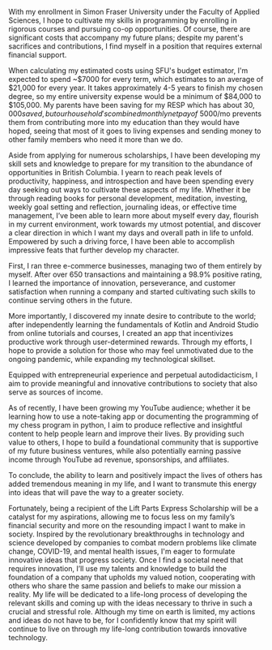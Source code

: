   
With my enrollment in Simon Fraser University under the Faculty of Applied Sciences, I hope to cultivate my skills in programming by enrolling in rigorous courses and pursuing co-op opportunities. Of course, there are significant costs that accompany my future plans; despite my parent's sacrifices and contributions, I find myself in a position that requires external financial support.

When calculating my estimated costs using SFU's budget estimator, I'm expected to spend ~$7000 for every term, which estimates to an average of $21,000 for every year. It takes approximately 4-5 years to finish my chosen degree, so my entire university expense would be a minimum of $84,000 to $105,000. My parents have been saving for my RESP which has about $30,000 saved, but our household's combined monthly net pay of ~$5000/mo prevents them from contributing more into my education than they would have hoped, seeing that most of it goes to living expenses and sending money to other family members who need it more than we do.

Aside from applying for numerous scholarships, I have been developing my skill sets and knowledge to prepare for my transition to the abundance of opportunities in British Columbia. I yearn to reach peak levels of productivity, happiness, and introspection and have been spending every day seeking out ways to cultivate these aspects of my life. Whether it be through reading books for personal development, meditation, investing, weekly goal setting and reflection, journaling ideas, or effective time management, I’ve been able to learn more about myself every day, flourish in my current environment, work towards my utmost potential, and discover a clear direction in which I want my days and overall path in life to unfold. Empowered by such a driving force, I have been able to accomplish impressive feats that further develop my character.

First, I ran three e-commerce businesses, managing two of them entirely by myself. After over 650 transactions and maintaining a 98.9% positive rating, I learned the importance of innovation, perseverance, and customer satisfaction when running a company and started cultivating such skills to continue serving others in the future.

More importantly, I discovered my innate desire to contribute to the world; after independently learning the fundamentals of Kotlin and Android Studio from online tutorials and courses, I created an app that incentivizes productive work through user-determined rewards. Through my efforts, I hope to provide a solution for those who may feel unmotivated due to the ongoing pandemic, while expanding my technological skillset.

Equipped with entrepreneurial experience and perpetual autodidacticism, I aim to provide meaningful and innovative contributions to society that also serve as sources of income.

As of recently, I have been growing my YouTube audience; whether it be learning how to use a note-taking app or documenting the programming of my chess program in python, I aim to produce reflective and insightful content to help people learn and improve their lives. By providing such value to others, I hope to build a foundational community that is supportive of my future business ventures, while also potentially earning passive income through YouTube ad revenue, sponsorships, and affiliates.

To conclude, the ability to learn and positively impact the lives of others has added tremendous meaning in my life, and I want to transmute this energy into ideas that will pave the way to a greater society.

Fortunately, being a recipient of the Lift Parts Express Scholarship will be a catalyst for my aspirations, allowing me to focus less on my family’s financial security and more on the resounding impact I want to make in society. Inspired by the revolutionary breakthroughs in technology and science developed by companies to combat modern problems like climate change, COVID-19, and mental health issues, I'm eager to formulate innovative ideas that progress society. Once I find a societal need that requires innovation, I’ll use my talents and knowledge to build the foundation of a company that upholds my valued notion, cooperating with others who share the same passion and beliefs to make our mission a reality. My life will be dedicated to a life-long process of developing the relevant skills and coming up with the ideas necessary to thrive in such a crucial and stressful role. Although my time on earth is limited, my actions and ideas do not have to be, for I confidently know that my spirit will continue to live on through my life-long contribution towards innovative technology.